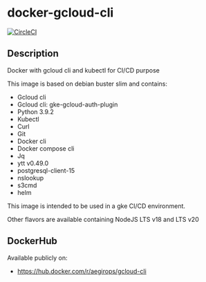 # docker-gcloud-cli

[![CircleCI](https://circleci.com/gh/aegirops/docker-gcloud-cli.svg?style=svg)](https://circleci.com/gh/aegirops/docker-gcloud-cli)

## Description

Docker with gcloud cli and kubectl for CI/CD purpose

This image is based on debian buster slim and contains:

- Gcloud cli
- Gcloud cli: gke-gcloud-auth-plugin
- Python 3.9.2
- Kubectl
- Curl
- Git
- Docker cli
- Docker compose cli
- Jq
- ytt v0.49.0
- postgresql-client-15
- nslookup
- s3cmd
- helm

This image is intended to be used in a gke CI/CD environment.

Other flavors are available containing NodeJS LTS v18 and LTS v20

## DockerHub

Available publicly on:

- https://hub.docker.com/r/aegirops/gcloud-cli
